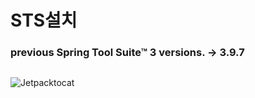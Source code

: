 # STS설치
### previous Spring Tool Suite™ 3 versions. -> 3.9.7
```markdown
```

![Jetpacktocat](https://octodex.github.com/images/jetpacktocat.png)
